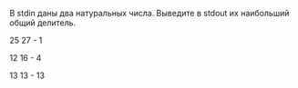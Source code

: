 В stdin даны два натуральных числа. Выведите в stdout их наибольший общий делитель.

25 27 - 1

12 16 - 4

13 13 - 13
